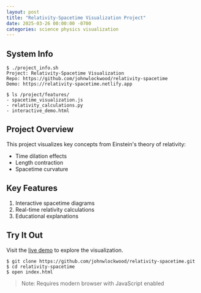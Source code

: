 ```yaml
---
layout: post
title: "Relativity-Spacetime Visualization Project"
date: 2025-03-26 00:00:00 -0700
categories: science physics visualization
---
```


## System Info

```terminal-command
$ ./project_info.sh
Project: Relativity-Spacetime Visualization
Repo: https://github.com/johnwlockwood/relativity-spacetime
Demo: https://relativity-spacetime.netlify.app
```

```terminal-command
$ ls /project/features/
- spacetime_visualization.js
- relativity_calculations.py 
- interactive_demo.html
```

## Project Overview

This project visualizes key concepts from Einstein's theory of relativity:

- Time dilation effects
- Length contraction  
- Spacetime curvature

## Key Features

1. Interactive spacetime diagrams
2. Real-time relativity calculations
3. Educational explanations

## Try It Out

Visit the [live demo](https://relativity-spacetime.netlify.app) to explore the visualization.

```terminal-command
$ git clone https://github.com/johnwlockwood/relativity-spacetime.git
$ cd relativity-spacetime
$ open index.html
```

> Note: Requires modern browser with JavaScript enabled
